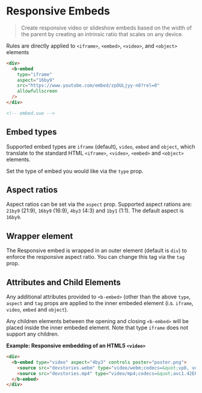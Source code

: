 # Responsive Embeds

> Create responsive video or slideshow embeds based on the width of the parent by creating an
> intrinsic ratio that scales on any device.

Rules are directly applied to `<iframe>`, `<embed>`, `<video>`, and `<object>` elements

```html
<div>
  <b-embed
    type="iframe"
    aspect="16by9"
    src="https://www.youtube.com/embed/zpOULjyy-n8?rel=0"
    allowfullscreen
  />
</div>

<!-- embed.vue -->
```

## Embed types

Supported embed types are `iframe` (default), `video`, `embed` and `object`, which translate to the
standard HTML `<iframe>`, `<video>`, `<embed>` and `<object>` elements.

Set the type of embed you would like via the `type` prop.

## Aspect ratios

Aspect ratios can be set via the `aspect` prop. Supported aspect rations are: `21by9` (21:9),
`16by9` (16:9), `4by3` (4:3) and `1by1` (1:1). The default aspect is `16by9`.

## Wrapper element

The Responsive embed is wrapped in an outer element (default is `div`) to enforce the responsive
aspect ratio. You can change this tag via the `tag` prop.

## Attributes and Child Elements

Any additional attributes provided to `<b-embed>` (other than the above `type`, `aspect` and `tag`
props are applied to the inner embeded element (i.s. `iframe`, `video`, `embed` and `object`).

Any children elements between the opening and closing `<b-embed>` will be placed inside the inner
embeded element. Note that type `iframe` does not support any children.

**Example: Responsive embedding of an HTML5 `<video>`**

```html
<div>
  <b-embed type="video" aspect="4by3" controls poster="poster.png">
    <source src="devstories.webm" type="video/webm;codecs=&quot;vp8, vorbis&quot;" />
    <source src="devstories.mp4" type="video/mp4;codecs=&quot;avc1.42E01E, mp4a.40.2&quot;" />
  </b-embed>
</div>
```

<!-- Component reference added automatically from component package.json -->
